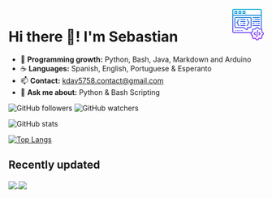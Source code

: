 <img src="code3.png" align="right" />

# Hi there :wave:! I'm Sebastian

+ :seedling: **Programming growth:** Python, Bash, Java, Markdown and Arduino
+ :coffee: **Languages:** Spanish, English, Portuguese & Esperanto
+ :mailbox: **Contact:** kdav5758.contact@gmail.com
+ 💬 **Ask me about:** Python & Bash Scripting


![GitHub followers](https://img.shields.io/github/followers/kdav5758?label=Follow&style=social) ![GitHub watchers](https://img.shields.io/github/watchers/kdav5758/kdav5758?style=social)

![GitHub stats](https://github-readme-stats.vercel.app/api?username=kdav5758&show_icons=true)

[![Top Langs](https://github-readme-stats.vercel.app/api/top-langs/?username=kdav5758)](https://github.com/anuraghazra/github-readme-stats)

## Recently updated
<a href="https://github.com/kdav5758/useful-scripts">
  <img align="center" src="https://github-readme-stats.vercel.app/api/pin/?username=kdav5758&repo=useful-scripts" />
</a>
<a href="https://github.com/kdav5758/kdav5758.github.io">
  <img align="center" src="https://github-readme-stats.vercel.app/api/pin/?username=kdav5758&repo=kdav5758.github.io" />
</a>


